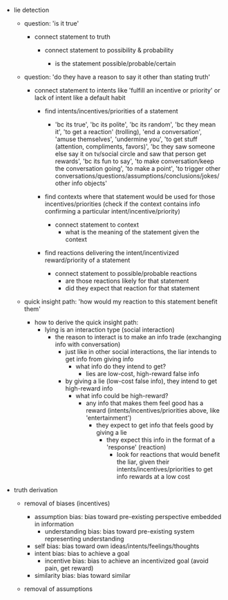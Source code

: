 - lie detection

	- question: 'is it true'

		- connect statement to truth

			- connect statement to possibility & probability

				- is the statement possible/probable/certain

	- question: 'do they have a reason to say it other than stating truth'

		- connect statement to intents like 'fulfill an incentive or priority' or lack of intent like a default habit

			- find intents/incentives/priorities of a statement
				- 'bc its true', 'bc its polite', 'bc its random', 'bc they mean it', 'to get a reaction' (trolling), 'end a conversation', 'amuse themselves', 'undermine you', 'to get stuff (attention, compliments, favors)', 'bc they saw someone else say it on tv/social circle and saw that person get rewards', 'bc its fun to say', 'to make conversation/keep the conversation going', 'to make a point', 'to trigger other conversations/questions/assumptions/conclusions/jokes/other info objects'

			- find contexts where that statement would be used for those incentives/priorities (check if the context contains info confirming a particular intent/incentive/priority)
				- connect statement to context
					- what is the meaning of the statement given the context

			- find reactions delivering the intent/incentivized reward/priority of a statement
				- connect statement to possible/probable reactions
					- are those reactions likely for that statement
					- did they expect that reaction for that statement
		
	- quick insight path: 'how would my reaction to this statement benefit them'

		- how to derive the quick insight path:
			- lying is an interaction type (social interaction)
				- the reason to interact is to make an info trade (exchanging info with conversation)
					- just like in other social interactions, the liar intends to get info from giving info
						- what info do they intend to get?
							- lies are low-cost, high-reward false info
					- by giving a lie (low-cost false info), they intend to get high-reward info
						- what info could be high-reward?
							- any info that makes them feel good has a reward (intents/incentives/priorities above, like 'entertainment')
								- they expect to get info that feels good by giving a lie
									- they expect this info in the format of a 'response' (reaction)
										- look for reactions that would benefit the liar, given their intents/incentives/priorities to get info rewards at a low cost


- truth derivation

	- removal of biases (incentives)
		- assumption bias: bias toward pre-existing perspective embedded in information
			- understanding bias: bias toward pre-existing system representing understanding
		- self bias: bias toward own ideas/intents/feelings/thoughts
		- intent bias: bias to achieve a goal
			- incentive bias: bias to achieve an incentivized goal (avoid pain, get reward)
		- similarity bias: bias toward similar

	- removal of assumptions